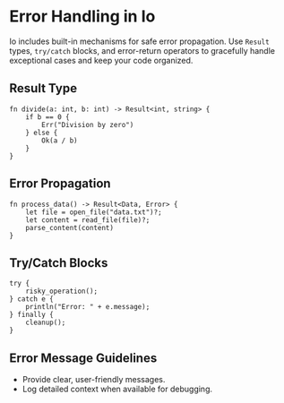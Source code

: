 # Error Handling in Io

Io includes built-in mechanisms for safe error propagation. Use `Result` types, `try/catch` blocks, and error-return operators to gracefully handle exceptional cases and keep your code organized.

## Result Type
```io
fn divide(a: int, b: int) -> Result<int, string> {
    if b == 0 {
        Err("Division by zero")
    } else {
        Ok(a / b)
    }
}
```

## Error Propagation
```io
fn process_data() -> Result<Data, Error> {
    let file = open_file("data.txt")?;
    let content = read_file(file)?;
    parse_content(content)
}
```

## Try/Catch Blocks
```io
try {
    risky_operation();
} catch e {
    println("Error: " + e.message);
} finally {
    cleanup();
}
```

## Error Message Guidelines
- Provide clear, user-friendly messages.
- Log detailed context when available for debugging.
